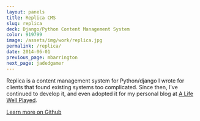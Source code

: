 ```yaml
---
layout: panels
title: Replica CMS
slug: replica
deck: Django/Python Content Management System
color: 919799
image: /assets/img/work/replica.jpg
permalink: /replica/
date: 2014-06-01
previous_page: mbarrington
next_page: jadedgamer
---
```


Replica is a content management system for Python/django I wrote for clients that found existing systems too complicated. Since then, I've continued to develop it, and even adopted it for my personal blog at [A Life Well Played](http://alifewellplayed.com/).

<a class="btn btn-default" href="https://github.com/underlost/Replica">Learn more on Github</a>
